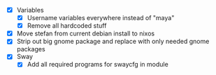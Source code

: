 - [X] Variables
  - [X] Username variables everywhere instead of "maya"
  - [X] Remove all hardcoded stuff
- [X] Move stefan from current debian install to nixos
- [X] Strip out big gnome package and replace with only needed gnome packages
- [X] Sway
  - [X] Add all required programs for swaycfg in module
